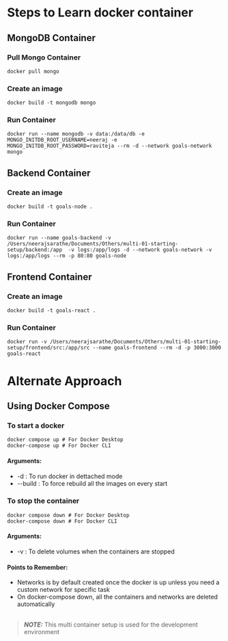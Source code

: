# Steps to Learn docker container

## MongoDB Container

### Pull Mongo Container

```
docker pull mongo
```

### Create an image 

```
docker build -t mongodb mongo
```

### Run Container

```
docker run --name mongodb -v data:/data/db -e MONGO_INITDB_ROOT_USERNAME=neeraj -e MONGO_INITDB_ROOT_PASSWORD=raviteja --rm -d --network goals-network mongo
```

## Backend Container

### Create an image 

```
docker build -t goals-node .
```

### Run Container

```
docker run --name goals-backend -v /Users/neerajsarathe/Documents/Others/multi-01-starting-setup/backend:/app  -v logs:/app/logs -d --network goals-network -v logs:/app/logs --rm -p 80:80 goals-node
```

## Frontend Container

### Create an image

```
docker build -t goals-react .
```

### Run Container

```
docker run -v /Users/neerajsarathe/Documents/Others/multi-01-starting-setup/frontend/src:/app/src --name goals-frontend --rm -d -p 3000:3000 goals-react
```

# Alternate Approach
## Using Docker Compose

### To start a docker
```
docker compose up # For Docker Desktop
docker-compose up # For Docker CLI
```

#### Arguments:
- \-d : To run docker in dettached mode
- \--build : To force rebuild all the images on every start

### To stop the container

```
docker compose down # For Docker Desktop
docker-compose down # For Docker CLI
```

#### Arguments: 
- \-v : To delete volumes when the containers are stopped


#### Points to Remember:
- Networks is by default created once the docker is up unless you need a custom network for specific task
- On docker-compose down, all the containers and networks are deleted automatically
<br/><br/>
> **_NOTE:_** 
> This multi container setup is used for the development environment